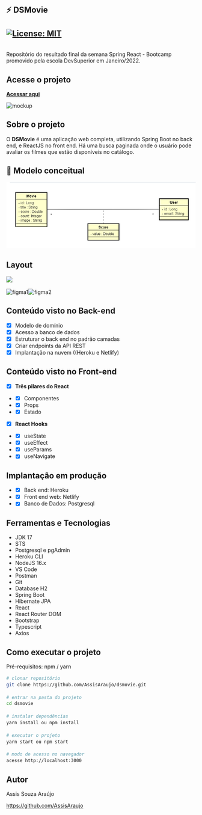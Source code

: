 ## ⚡️ **DSMovie**

## [![License: MIT](https://img.shields.io/badge/License-MIT-green.svg)](https://github.com/AssisAraujo/dsmovie/blob/main/LICENSE)

<br>
Repositório do resultado final da semana Spring React - Bootcamp promovido pela escola DevSuperior em Janeiro/2022.
<br>

##  Acesse o projeto
**[Acessar aqui](https://site-dsmovie.netlify.app/)**

![mockup](https://github.com/AssisAraujo/dsmovie/blob/main/assets/Sem%20t%C3%ADtulo-2.png)




## Sobre o projeto 


O **DSMovie** é uma aplicação web completa, utilizando Spring Boot no back end, e ReactJS no front end. Há uma busca paginada onde o usuário pode avaliar os filmes que estão disponíveis no catálogo.
## 🔧 Modelo conceitual
![modeconceitual](https://github.com/AssisAraujo/dsmovie/blob/main/assets/modelo%20conceitual.png)

## Layout

<a href="https://www.figma.com/file/hpQuzpGHq2MmrI87xnfMoT/DSMovie1?node-id=0%3A1"><img src="https://img.shields.io/badge/figma-%23F24E1E.svg?style=for-the-badge&logo=figma&logoColor=purple">
</a>

![figma1](https://user-images.githubusercontent.com/57874018/149632650-9ae66d9f-c065-41ba-9199-cd2a5d4ba3d2.png)![figma2](https://user-images.githubusercontent.com/57874018/149632651-a49e6c7a-f7a4-4ef3-8e3c-b2271f4e7736.png)

## Conteúdo visto no Back-end
- [x] Modelo de domínio
- [x] Acesso a banco de dados
- [x] Estruturar o back end no padrão camadas
- [x] Criar endpoints da API REST
- [x] Implantação na nuvem ((Heroku e Netlify)

## Conteúdo visto no Front-end
- [x] **Três pilares do React**
- - [x] Componentes
- - [x] Props
- - [x] Estado
- [x] **React Hooks**
- - [x] useState
- - [x] useEffect
- - [x] useParams
- - [x] useNavigate

## Implantação em produção
- - [x] Back end: Heroku
- - [x] Front end web: Netlify
- - [x] Banco de Dados: Postgresql

##  Ferramentas e Tecnologias
- JDK 17
- STS
- Postgresql e pgAdmin
- Heroku CLI
- NodeJS 16.x 
- VS Code
- Postman
- Git
- Database H2
- Spring Boot
- Hibernate JPA
- React
- React Router DOM
- Bootstrap
- Typescript
- Axios

## Como executar o projeto

Pré-requisitos: npm / yarn

```bash
# clonar repositório
git clone https://github.com/AssisAraujo/dsmovie.git

# entrar na pasta do projeto 
cd dsmovie

# instalar dependências
yarn install ou npm install

# executar o projeto
yarn start ou npm start

# modo de acesso no navegador
acesse http://localhost:3000
```
## Autor

Assis Souza Araújo

https://github.com/AssisAraujo





